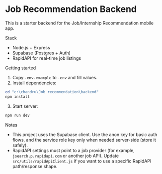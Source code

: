 # Job Recommendation Backend

This is a starter backend for the Job/Internship Recommendation mobile app.

Stack
- Node.js + Express
- Supabase (Postgres + Auth)
- RapidAPI for real-time job listings

Getting started
1. Copy `.env.example` to `.env` and fill values.
2. Install dependencies:

```powershell
cd "c:\chandru\Job recommendation\backend"
npm install
```

3. Start server:

```powershell
npm run dev
```

Notes
- This project uses the Supabase client. Use the anon key for basic auth flows, and the service role key only when needed server-side (store it safely).
- RapidAPI settings must point to a job provider (for example, `jsearch.p.rapidapi.com` or another job API). Update `src/utils/rapidApiClient.js` if you want to use a specific RapidAPI path/response shape.

